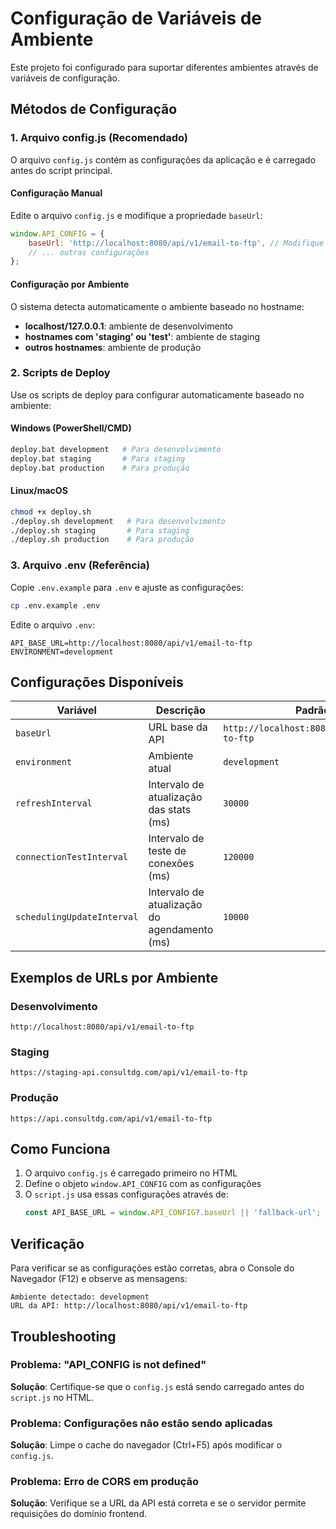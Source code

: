 # Configuração de Variáveis de Ambiente

Este projeto foi configurado para suportar diferentes ambientes através de variáveis de configuração.

## Métodos de Configuração

### 1. Arquivo config.js (Recomendado)

O arquivo `config.js` contém as configurações da aplicação e é carregado antes do script principal.

#### Configuração Manual
Edite o arquivo `config.js` e modifique a propriedade `baseUrl`:

```javascript
window.API_CONFIG = {
    baseUrl: 'http://localhost:8080/api/v1/email-to-ftp', // Modifique aqui
    // ... outras configurações
};
```

#### Configuração por Ambiente
O sistema detecta automaticamente o ambiente baseado no hostname:
- **localhost/127.0.0.1**: ambiente de desenvolvimento
- **hostnames com 'staging' ou 'test'**: ambiente de staging  
- **outros hostnames**: ambiente de produção

### 2. Scripts de Deploy

Use os scripts de deploy para configurar automaticamente baseado no ambiente:

#### Windows (PowerShell/CMD)
```bash
deploy.bat development   # Para desenvolvimento
deploy.bat staging       # Para staging
deploy.bat production    # Para produção
```

#### Linux/macOS
```bash
chmod +x deploy.sh
./deploy.sh development   # Para desenvolvimento
./deploy.sh staging       # Para staging
./deploy.sh production    # Para produção
```

### 3. Arquivo .env (Referência)

Copie `.env.example` para `.env` e ajuste as configurações:

```bash
cp .env.example .env
```

Edite o arquivo `.env`:
```
API_BASE_URL=http://localhost:8080/api/v1/email-to-ftp
ENVIRONMENT=development
```

## Configurações Disponíveis

| Variável | Descrição | Padrão |
|----------|-----------|---------|
| `baseUrl` | URL base da API | `http://localhost:8080/api/v1/email-to-ftp` |
| `environment` | Ambiente atual | `development` |
| `refreshInterval` | Intervalo de atualização das stats (ms) | `30000` |
| `connectionTestInterval` | Intervalo de teste de conexões (ms) | `120000` |
| `schedulingUpdateInterval` | Intervalo de atualização do agendamento (ms) | `10000` |

## Exemplos de URLs por Ambiente

### Desenvolvimento
```
http://localhost:8080/api/v1/email-to-ftp
```

### Staging
```
https://staging-api.consultdg.com/api/v1/email-to-ftp
```

### Produção
```
https://api.consultdg.com/api/v1/email-to-ftp
```

## Como Funciona

1. O arquivo `config.js` é carregado primeiro no HTML
2. Define o objeto `window.API_CONFIG` com as configurações
3. O `script.js` usa essas configurações através de:
   ```javascript
   const API_BASE_URL = window.API_CONFIG?.baseUrl || 'fallback-url';
   ```

## Verificação

Para verificar se as configurações estão corretas, abra o Console do Navegador (F12) e observe as mensagens:
```
Ambiente detectado: development
URL da API: http://localhost:8080/api/v1/email-to-ftp
```

## Troubleshooting

### Problema: "API_CONFIG is not defined"
**Solução**: Certifique-se que o `config.js` está sendo carregado antes do `script.js` no HTML.

### Problema: Configurações não estão sendo aplicadas
**Solução**: Limpe o cache do navegador (Ctrl+F5) após modificar o `config.js`.

### Problema: Erro de CORS em produção
**Solução**: Verifique se a URL da API está correta e se o servidor permite requisições do domínio frontend.
